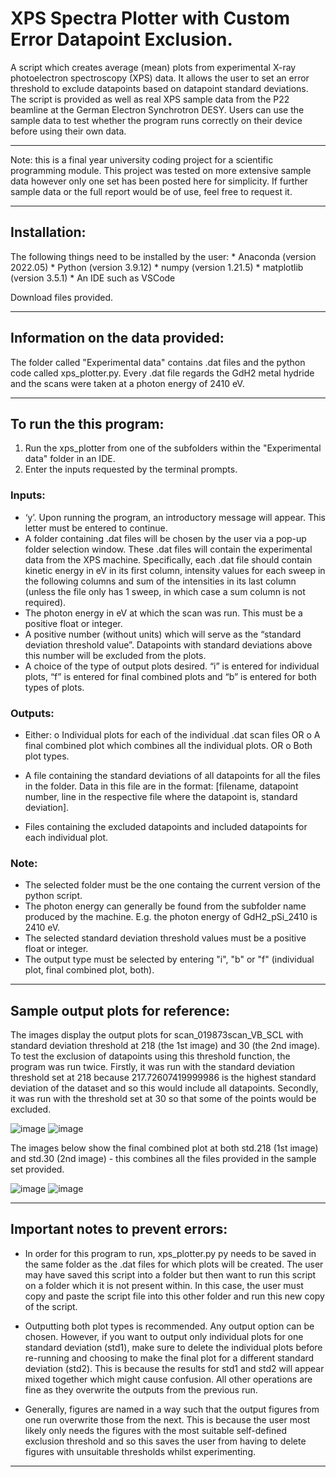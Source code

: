 
# XPS Spectra Plotter with Custom Error Datapoint Exclusion.

A script which creates average (mean) plots from experimental X-ray photoelectron spectroscopy (XPS) data.
It allows the user to set an error threshold to exclude datapoints based on datapoint standard deviations.
The script is provided as well as real XPS sample data from the P22 beamline at the German Electron Synchrotron DESY.
Users can use the sample data to test whether the program runs correctly on their device before using their own data.

----------------------------------------------------------------------------------------------------------------------
Note: this is a final year university coding project for a scientific programming module. This project was tested on 
more extensive sample data however only one set has been posted here for simplicity. If further sample data or the full
report would be of use, feel free to request it.

----------------------------------------------------------------------------------------------------------------------
## Installation:

The following things need to be installed by the user:
    * Anaconda (version 2022.05)
    * Python (version 3.9.12)
    * numpy (version 1.21.5) 
    * matplotlib (version 3.5.1)
    * An IDE such as VSCode

Download files provided.

----------------------------------------------------------------------------------------------------------------------
## Information on the data provided:

The folder called "Experimental data" contains .dat files and the python code called xps_plotter.py.
Every .dat file regards the GdH2 metal hydride and the scans were taken at a photon energy of 2410 eV.

----------------------------------------------------------------------------------------------------------------------
## To run the this program:
1. Run the xps_plotter from one of the subfolders within the "Experimental data" folder in an IDE.
2. Enter the inputs requested by the terminal prompts.

### Inputs:
-	‘y’. Upon running the program, an introductory message will appear. This letter must be entered to continue.
-	A folder containing .dat files will be chosen by the user via a pop-up folder selection window. These .dat files
   will contain the experimental data from the XPS machine. Specifically, each .dat file should contain kinetic energy
 	in eV in its first column, intensity values for each sweep in the following columns and sum of the intensities in
 	its last column (unless the file only has 1 sweep, in which case a sum column is not required). 
-	The photon energy in eV at which the scan was run. This must be a positive float or integer.
-	A positive number (without units) which will serve as the “standard deviation threshold value”. Datapoints with
   standard deviations above this number will be excluded from the plots.
-	A choice of the type of output plots desired. “i” is entered for individual plots, “f” is entered for final combined
   plots and “b” is entered for both types of plots.


### Outputs:
-	Either:
o	Individual plots for each of the individual .dat scan files 
OR
o	A final combined plot which combines all the individual plots.
OR
o	Both plot types.

-	A file containing the standard deviations of all datapoints for all the files in the folder. Data in this file are in
   the format:
   [filename, datapoint number, line in the respective file where the datapoint is, standard deviation].

-	Files containing the excluded datapoints and included datapoints for each individual plot.


### Note:
* The selected folder must be the one containg the current version of the python script.
* The photon energy can generally be found from the subfolder name produced by the machine. 
    E.g. the photon energy of GdH2_pSi_2410 is 2410 eV.
* The selected standard deviation threshold values must be a positive float or integer. 
* The output type must be selected by entering "i", "b" or "f" (individual plot, final combined plot, both).

-----------------------------------------------------------------------------------------------------------------------
## Sample output plots for reference:

The images display the output plots for scan_019873scan_VB_SCL with standard deviation threshold at 218 
(the 1st image) and 30 (the 2nd image). To test the exclusion of datapoints using this threshold function, the program 
was run twice. Firstly, it was run with the standard deviation threshold set at 218 because 217.72607419999986 is the 
highest standard deviation of the dataset and so this would include all datapoints. Secondly, it was run with the 
threshold set at 30 so that some of the points would be excluded.

![image](https://github.com/sharach/XPS-data-analysis-program/assets/84878235/8fc34608-b93f-4586-b4a5-3952d66df536)
![image](https://github.com/sharach/XPS-data-analysis-program/assets/84878235/e7e9afb7-dd15-41ac-9a4d-eb182ee8c290)

The images below show the final combined plot at both std.218 (1st image) and std.30 (2nd image) - this combines all 
the files provided in the sample set provided.

![image](https://github.com/sharach/XPS-data-analysis-program/assets/84878235/1620ca77-9a70-47b4-ad1a-4009b75376f2)
![image](https://github.com/sharach/XPS-data-analysis-program/assets/84878235/51119cfa-77c7-48a1-8a9c-15804109e388)

-----------------------------------------------------------------------------------------------------------------------
## Important notes to prevent errors:

* In order for this program to run, xps_plotter.py py needs to be saved in the same folder as the .dat files 
for which plots will be created. The user may have saved this script into a folder but then want to run this
script on a folder which it is not present within. In this case, the user must copy and paste the script 
file into this other folder and run this new copy of the script.

* Outputting both plot types is recommended. Any output option can be chosen. However, if you want to output only 
individual plots for one standard deviation (std1), make sure to delete the individual plots before 
re-running and choosing to make the final plot for a different standard deviation (std2). This is because 
the results for std1 and std2 will appear mixed together which might cause confusion. All other operations
are fine as they overwrite the outputs from the previous run.

* Generally, figures are named in a way such that the output figures from one run overwrite those from the 
next. This is because the user most likely only needs the figures with the most suitable self-defined 
exclusion threshold and so this saves the user from having to delete figures with unsuitable thresholds
whilst experimenting.

-----------------------------------------------------------------------------------------------------------------
